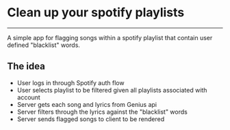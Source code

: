 # Clean up your spotify playlists

---

A simple app for flagging songs within a spotify playlist that contain user defined "blacklist" words.

## The idea

- User logs in through Spotify auth flow
- User selects playlist to be filtered given all playlists associated with account
- Server gets each song and lyrics from Genius api
- Server filters through the lyrics against the "blacklist" words
- Server sends flagged songs to client to be rendered
